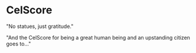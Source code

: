 # CelScore
"No statues, just gratitude."

"And the CelScore for being a great human being and an upstanding citizen goes to..."
